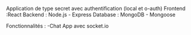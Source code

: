 Application de type secret avec authentification (local et o-auth)
Frontend :React
Backend : Node.js - Express
Database : MongoDB - Mongoose

Fonctionnalités :
-Chat App avec socket.io
